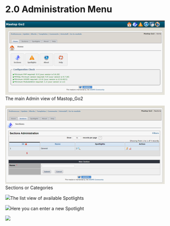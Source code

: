 # 2.0 Administration Menu

![](en/assets/image001.png)The main Admin view of Mastop\_Go2

![](/en/assets/image003.png)Sections or Categories



![](../en/assets/image004.png)The list view of available Spotlights

![](/assets/image005.png)Here you can enter a new Spotlight

![](assets/logoXoops.jpg)
